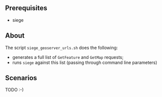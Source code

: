 ## Prerequisites

* siege

## About

The script `siege_geoserver_urls.sh` does the following:

* generates a full list of `GetFeature` and `GetMap` requests;
* runs `siege` against this list (passing through command line parameters)

## Scenarios

TODO :-)



